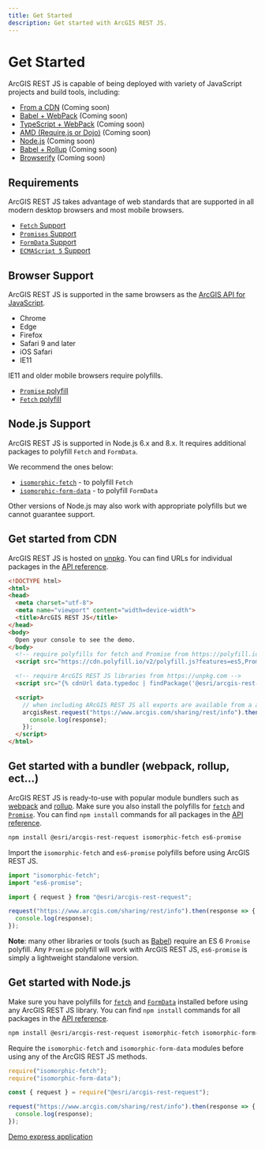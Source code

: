 ```yaml
---
title: Get Started
description: Get started with ArcGIS REST JS.
---
```


# Get Started

ArcGIS REST JS is capable of being deployed with variety of JavaScript projects and build tools, including:

* [From a CDN](./from-a-cdn/) (Coming soon)
* [Babel + WebPack](./babel-and-webpack/) (Coming soon)
* [TypeScript + WebPack](./typescript-and-webpack/) (Coming soon)
* [AMD (Require.js or Dojo)](amd-requirejs-dojo/) (Coming soon)
* [Node.js](./node/) (Coming soon)
* [Babel + Rollup](./babel-and-rollup/) (Coming soon)
* [Browserify](./browserify/) (Coming soon)

## Requirements

ArcGIS REST JS takes advantage of web standards that are supported in all modern desktop browsers and most mobile browsers.

* [`Fetch` Support](https://caniuse.com/#feat=fetch)
* [`Promises` Support](https://caniuse.com/#feat=promises)
* [`FormData` Support](https://caniuse.com/#feat=xhr2)
* [`ECMAScript 5` Support](https://caniuse.com/#feat=es5)

## Browser Support

ArcGIS REST JS is supported in the same browsers as the [ArcGIS API for JavaScript](https://developers.arcgis.com/javascript/latest/guide/system-requirements/index.html#supported-browsers).

* Chrome
* Edge
* Firefox
* Safari 9 and later
* iOS Safari
* IE11

IE11 and older mobile browsers require polyfills.

* [`Promise` polyfill](https://github.com/stefanpenner/es6-promise)
* [`Fetch` polyfill](https://github.com/matthew-andrews/isomorphic-fetch)

## Node.js Support

ArcGIS REST JS is supported in Node.js 6.x and 8.x. It requires additional packages to polyfill `Fetch` and `FormData`.

We recommend the ones below:

* [`isomorphic-fetch`](https://www.npmjs.com/package/isomorphic-fetch) - to polyfill `Fetch`
* [`isomorphic-form-data`](https://github.com/form-data/isomorphic-form-data) - to polyfill `FormData`

Other versions of Node.js may also work with appropriate polyfills but we cannot guarantee support.

## Get started from CDN

ArcGIS REST JS is hosted on [unpkg](https://unpkg.com/). You can find URLs for individual packages in the [API reference](../api).

```html
<!DOCTYPE html>
<html>
<head>
  <meta charset="utf-8">
  <meta name="viewport" content="width=device-width">
  <title>ArcGIS REST JS</title>
</head>
<body>
  Open your console to see the demo.
</body>
  <!-- require polyfills for fetch and Promise from https://polyfill.io -->
  <script src="https://cdn.polyfill.io/v2/polyfill.js?features=es5,Promise,fetch"></script>

  <!-- require ArcGIS REST JS libraries from https://unpkg.com -->
  <script src="{% cdnUrl data.typedoc | findPackage('@esri/arcgis-rest-request') %}"></script>

  <script>
    // when including ARcGIS REST JS all exports are available from a arcgisRest global
    arcgisRest.request("https://www.arcgis.com/sharing/rest/info").then(response => {
      console.log(response);
    });
  </script>
</html>
```

## Get started with a bundler (webpack, rollup, ect&hellip;)

ArcGIS REST JS is ready-to-use with popular module bundlers such as [webpack](https://webpack.js.org/) and [rollup](https://rollupjs.org/). Make sure you also install the polyfills for [`fetch`](https://github.com/matthew-andrews/isomorphic-fetch) and [`Promise`](https://github.com/stefanpenner/es6-promise). You can find `npm install` commands for all packages in the [API reference](../api).

```bash
npm install @esri/arcgis-rest-request isomorphic-fetch es6-promise
```

Import the `isomorphic-fetch` and `es6-promise` polyfills before using ArcGIS REST JS.

```js
import "isomorphic-fetch";
import "es6-promise";

import { request } from "@esri/arcgis-rest-request";

request("https://www.arcgis.com/sharing/rest/info").then(response => {
  console.log(response);
});
```

**Note**: many other libraries or tools (such as [Babel](https://babeljs.io/docs/usage/polyfill/)) require an ES 6 `Promise` polyfill. Any `Promise` polyfill will work with ArcGIS REST JS, `es6-promise` is simply a lightweight standalone version.

## Get started with Node.js

Make sure you have polyfills for [`fetch`](https://github.com/matthew-andrews/isomorphic-fetch) and [`FormData`](https://github.com/form-data/isomorphic-form-data) installed before using any ArcGIS REST JS library. You can find `npm install` commands for all packages in the [API reference](../api).

```bash
npm install @esri/arcgis-rest-request isomorphic-fetch isomorphic-form-data
```

Require the `isomorphic-fetch` and `isomorphic-form-data` modules before using any of the ArcGIS REST JS methods.

```js
require("isomorphic-fetch");
require("isomorphic-form-data");

const { request } = require("@esri/arcgis-rest-request");

request("https://www.arcgis.com/sharing/rest/info").then(response => {
  console.log(response);
});
```

[Demo express application](https://github.com/Esri/arcgis-rest-js/tree/master/demos/express)
